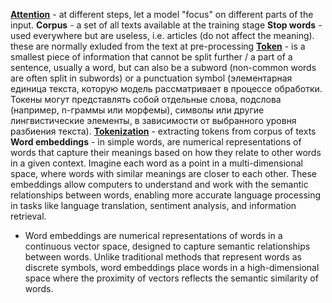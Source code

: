 **[Attention](https://lena-voita.github.io/nlp_course/seq2seq_and_attention.html#:~:text=Attention%3A%20A%20High%2DLevel%20View)** - at different steps, let a model "focus" on different parts of the input.
**Corpus** - a set of all texts available at the training stage
**Stop words** - used everywhere but are useless, i.e. articles (do not affect the meaning). these are normally exluded from the text at pre-processing
**[Token](https://huggingface.co/docs/transformers/v4.36.1/en/glossary#token)** - is a smallest piece of information that cannot be split further / a part of a sentence, usually a word, but can also be a subword (non-common words are often split in subwords) or a punctuation symbol (элементарная единица текста, которую модель рассматривает в процессе обработки. Токены могут представлять собой отдельные слова, подслова (например, n-граммы или морфемы), символы или другие лингвистические элементы, в зависимости от выбранного уровня разбиения текста).
**[Tokenization](https://huggingface.co/docs/transformers/tokenizer_summary)** - extracting tokens from corpus of texts
**Word embeddings** - in simple words, are numerical representations of words that capture their meanings based on how they relate to other words in a given context. Imagine each word as a point in a multi-dimensional space, where words with similar meanings are closer to each other. These embeddings allow computers to understand and work with the semantic relationships between words, enabling more accurate language processing in tasks like language translation, sentiment analysis, and information retrieval.
- Word embeddings are numerical representations of words in a continuous vector space, designed to capture semantic relationships between words. Unlike traditional methods that represent words as discrete symbols, word embeddings place words in a high-dimensional space where the proximity of vectors reflects the semantic similarity of words.
